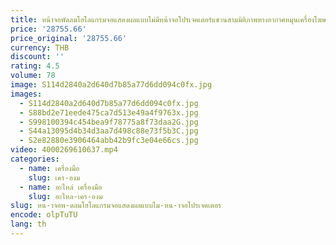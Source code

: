 ```yaml
---
title: หน้าจอพัดลมโฮโลแกรมจอแสดงผลแบบไม่มีหน้าจอโปรเจคเตอร์แขวนสามมิติภาพทางอากาศหมุนเครื่องโฆษณา LED
price: '28755.66'
price_original: '28755.66'
currency: THB
discount: ''
rating: 4.5
volume: 78
image: S114d2840a2d640d7b85a77d6dd094c0fx.jpg
images:
  - S114d2840a2d640d7b85a77d6dd094c0fx.jpg
  - S88bd2e71eede475ca7d513e49a4f9763x.jpg
  - S998100394c454bea9f78775a8f73daa2G.jpg
  - S44a13095d4b34d3aa7d498c88e73f5b3C.jpg
  - S2e82880e3906464abb42b9fc3e04e66cs.jpg
video: 4000269610637.mp4
categories:
  - name: เครื่องมือ
    slug: เคร-องม
  - name: อะไหล่ เครื่องมือ
    slug: อะไหล-เคร-องม
slug: หน-าจอพ-ดลมโฮโลแกรมจอแสดงผลแบบไม-หน-าจอโปรเจคเตอร
encode: olpTuTU
lang: th
---
```

  